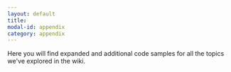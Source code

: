 ```yaml
---
layout: default
title:
modal-id: appendix
category: appendix
---
```

Here you will find expanded and additional code samples for all the topics we've explored in the wiki.